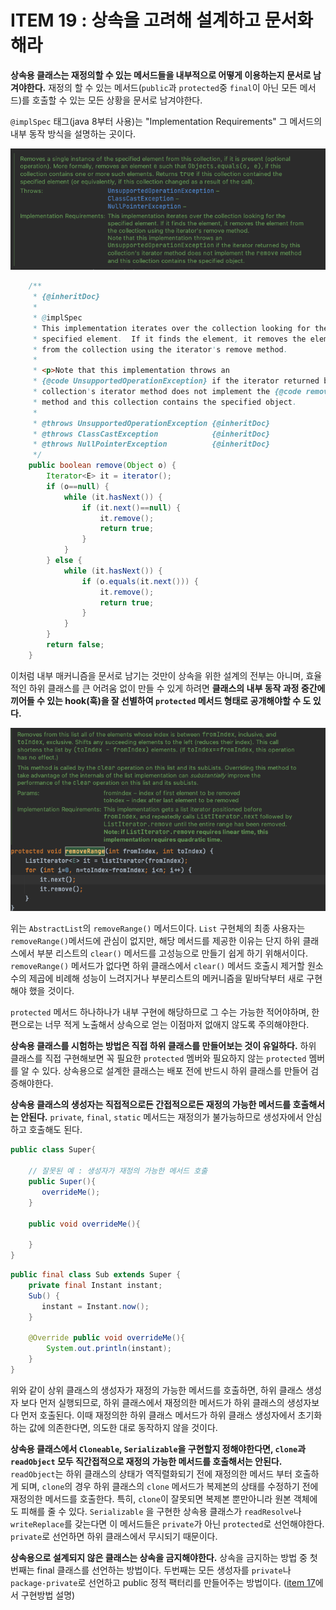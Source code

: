 # ITEM 19 : 상속을 고려해 설계하고 문서화해라

**상속용 클래스는 재정의할 수 있는 메서드들을 내부적으로 어떻게 이용하는지 문서로 남겨야한다.** 재정의 할 수 있는 메서드(`public`과 `protected`중 `final`이 아닌 모든 메서드)를 호출할 수 있는 모든 상황을 문서로 남겨야한다.

`@implSpec` 태그(java 8부터 사용)는 "Implementation Requirements" 그 메서드의 내부 동작 방식을 설명하는 곳이다.

![image-20210213000411182](./assets/image-20210213000411182.png)

```java
    /**
     * {@inheritDoc}
     *
     * @implSpec
     * This implementation iterates over the collection looking for the
     * specified element.  If it finds the element, it removes the element
     * from the collection using the iterator's remove method.
     *
     * <p>Note that this implementation throws an
     * {@code UnsupportedOperationException} if the iterator returned by this
     * collection's iterator method does not implement the {@code remove}
     * method and this collection contains the specified object.
     *
     * @throws UnsupportedOperationException {@inheritDoc}
     * @throws ClassCastException            {@inheritDoc}
     * @throws NullPointerException          {@inheritDoc}
     */
    public boolean remove(Object o) {
        Iterator<E> it = iterator();
        if (o==null) {
            while (it.hasNext()) {
                if (it.next()==null) {
                    it.remove();
                    return true;
                }
            }
        } else {
            while (it.hasNext()) {
                if (o.equals(it.next())) {
                    it.remove();
                    return true;
                }
            }
        }
        return false;
    }
```

이처럼 내부 매커니즘을 문서로 남기는 것만이 상속을 위한 설계의 전부는 아니며, 효율적인 하위 클래스를 큰 어려움 없이 만들 수 있게 하려면 **클래스의 내부 동작 과정 중간에 끼어들 수 있는 hook(훅)을 잘 선별하여 `protected` 메서드 형태로 공개해야할 수 도 있다.** 

![image-20210213001206045](./assets/image-20210213001206045.png)

위는 `AbstractList`의 `removeRange()` 메서드이다. `List` 구현체의 최종 사용자는 `removeRange()`메서드에 관심이 없지만, 해당 메서드를 제공한 이유는 단지 하위 클래스에서 부분 리스트의 `clear()` 메서드를 고성능으로 만들기 쉽게 하기 위해서이다. `removeRange()` 메서드가 없다면 하위 클래스에서 `clear()` 메서드 호출시 제거할 원소 수의 제곱에 비례해 성능이 느려지거나 부분리스트의 메커니즘을 밑바닥부터 새로 구현해야 했을 것이다.

`protected` 메서드 하나하나가 내부 구현에 해당하므로 그 수는 가능한 적어야하며, 한편으로는 너무 적게 노출해서 상속으로 얻는 이점마저 없애지 않도록 주의해야한다.



**상속용 클래스를 시험하는 방법은 직접 하위 클래스를 만들어보는 것이 유일하다.** 하위 클래스를 직접 구현해보면 꼭 필요한 `protected` 멤버와 필요하지 않는 `protected` 멤버를 알 수 있다.  상속용으로 설계한 클래스는 배포 전에 반드시 하위 클래스를 만들어 검증해야한다.



**상속용 클래스의 생성자는 직접적으로든 간접적으로든 재정의 가능한 메서드를 호출해서는 안된다.** `private`, `final`, `static` 메서드는 재정의가 불가능하므로 생성자에서 안심하고 호출해도 된다.

```java
public class Super{
  
    // 잘못된 예 : 생성자가 재정의 가능한 메서드 호출
    public Super(){
       overrideMe();
    }
  
    public void overrideMe(){
      
    }
}
```

```java
public final class Sub extends Super {
    private final Instant instant;
    Sub() {
       instant = Instant.now();
    }
  
    @Override public void overrideMe(){
        System.out.println(instant);
    }
}
```

위와 같이 상위 클래스의 생성자가 재정의 가능한 메서드를 호출하면, 하위 클래스 생성자 보다 먼저 실행되므로, 하위 클래스에서 재정의한 메서드가 하위 클래스의 생성자보다 먼저 호출된다. 이때 재정의한 하위 클래스 메서드가 하위 클래스 생성자에서 초기화하는 값에 의존한다면, 의도한 대로 동작하지 않을 것이다.



**상속용 클래스에서 `Cloneable`, `Serializable`을 구현할지 정해야한다면, `clone`과 `readObject` 모두 직간접적으로 재정의 가능한 메서드를 호출해서는 안된다.** `readObject`는 하위 클래스의 상태가 역직렬화되기 전에 재정의한 메서드 부터 호출하게 되며, `clone`의 경우 하위 클래스의 `clone` 메서드가 복제본의 상태를 수정하기 전에 재정의한 메서드를 호출한다. 특히, `clone`이 잘못되면 복제본 뿐만아니라 원본 객체에도 피해를 줄 수 있다. `Serializable` 을 구현한 상속용 클래스가 `readResolve`나 `writeReplace`를 갖는다면 이 메서드들은 `private`가 아닌 `protected`로 선언해야한다. `private`로 선언하면 하위 클래스에서 무시되기 때문이다.

 **상속용으로 설계되지 않은 클래스는 상속을 금지해야한다.** 상속을 금지하는 방법 중 첫번째는 final 클래스를 선언하는 방법이다. 두번째는 모든 생성자를 `private`나 `package-private`로 선언하고 public 정적 팩터리를 만들어주는 방법이다. ([item 17](https://github.com/dh00023/TIL/blob/master/Java/effective_java/2021-02-11-minimize-mutability.md)에서 구현방법 설명)

